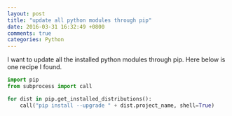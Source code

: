 ```yaml
---
layout: post
title: "update all python modules through pip"
date: 2016-03-31 16:32:49 +0800
comments: true
categories: Python
---
```

I want to update all the installed python modules through pip. Here below is one recipe I found.

```py
import pip
from subprocess import call

for dist in pip.get_installed_distributions():
    call("pip install --upgrade " + dist.project_name, shell=True)
```

